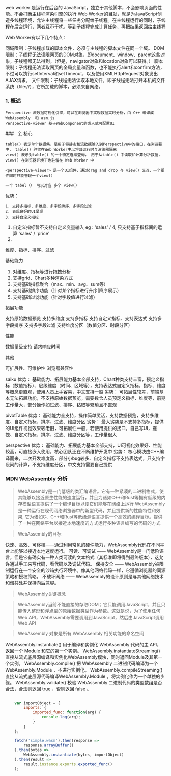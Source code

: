 


web worker 是运行在后台的 JavaScript，独立于其他脚本，不会影响页面的性能。不会打断主线程渲染引擎的执行
Web Worker的目就，就是为JavaScript创造多线程环境，允许主线程将一些任务分配给子线程。在主线程运行的同时，子线程在后台运行，两者互不干扰。等到子线程完成计算任务，再把结果返回给主线程


Web Worker有以下几个特点：

同域限制：子线程加载的脚本文件，必须与主线程的脚本文件在同一个域。
DOM限制：子线程无法读限网页的DOM对象，即document、window、parent这些对象，子线程都无法得到。（但是，navigator对象和location对象可以获得。）
脚本限制：子线程无法读取网页的全局变量和函数，也不能执行alert和confirm方法，不过可以执行setInterval和setTimeout，以及使用XMLHttpRequest对象发出AJAX请求。
文件限制：子线程无法读取本地文件，即子线程无法打开本机的文件系统（file://），它所加载的脚本，必须来自网络。


### 1. 概述

    Perspective 流数据可视化引擎，可以在浏览器中实现数据实时分析，由 C++ 编译成WebAssembly  和 asm.js
    Perspective-viewer 基于WebComponent的嵌入式可配置UI




###　2. 核心

    table() 表示单个数据集，是用于将静态和流数据输入到Perspective中的接口，在浏览器中， table() 驻留在Web Worker中以将其运行时与渲染器隔离
    view() 表示对table() 的一个特定连续查询， 用于从table() 中读取和计算分析数据， view() 在浏览器环境下也驻留在 Web Worker 中

    <perspective-viewer> 是一个UI组件，通过drag and drop 与 view() 交互，一个组件同时只能管理一个view() 

    一个 tabel（） 可以对应 多个 view() 






优势： 

    1. 支持多指标、多维度、多字段排序、多字段过滤
    2. 表现良好的UI呈现
    3. 支持自定义指标





1. 自定义指标暂不支持自定义变量输入 eg : 'sales' / 4, 只支持基于指标间的运算 'sales' / 'price'
2. 




维度、指标、排序、过滤


基础能力
1. 对维度、指标等进行拖拽分析
2. 支持grid、Chart多种渲染方式
3. 支持基础指标聚合（max、min、avg、sum等）
4. 支持基础排序功能（针对某个指标进行升序|降序展示）
5. 支持基础过滤功能（针对字段值进行过滤）

拓展功能

支持原始数据预览
支持多维度
支持多指标
支持自定义指标、支持表达式
支持多字段排序
支持多字段过滤
支持维度分区（数值分区、时段分区）


性能

数据量级支持
请求响应时间


其他

可扩展性、可维护性
浏览器兼容性


saiku 
优势： 基础能力、拓展能力基本全部支持，Chart种类支持丰富，预定义指标（数值指标）、层级维度（时间、区域等），支持表达式自定义指标，指标、维度等概念更直观，使用人员上手容易，中文支持一般
劣势： 可拓展性较差，前端基本无法拓展功能，不支持原始数据预览，需要数仓人员预定义指标、维度等，前期工作量大，部分操作如过滤、排序、钻取等繁琐且不直观

pivotTable
优势： 基础能力全支持，操作简单灵活，支持数据预览，支持多维度、自定义指标、排序、过滤、维度分区
劣势： 最大劣势是不支持多指标，提供的UI组件视觉效果较老旧，可拓展性一般，若使用提供的接口，自己写UI，拖拽、自定义指标、排序、过滤、维度分区等，工作量很大

perspective
优势： 基础能力、拓展能力基本全部支持，UI可视化效果好、性能较高，可直接嵌入使用，核心团队还在不断维护开发中
劣势： 核心模块由C++编译而来，二次开发难度高，部分小bug较多、自定义指标不支持表达式，只支持字段间的计算，不支持维度分区，中文支持需要自己提供











### MDN  WebAssembly 分析

> WebAssembly是一门低级的类汇编语言。它有一种紧凑的二进制格式，使其能够以接近原生性能的速度运行，并且为诸如C++和Rust等拥有低级的内存模型语言提供了一个编译目标以便它们能够在网络上运行
> WebAssembly是一种运行在现代网络浏览器中的新型代码，并且提供新的性能特性和效果, 它为诸如C、C++和Rust等低级源语言提供一个高效的编译目标。提供了一种在网络平台以接近本地速度的方式运行多种语言编写的代码的方式

> WebAssembly的目标

快速、高效、可移植——通过利用常见的硬件能力，WebAssembly代码在不同平台上能够以接近本地速度运行。
可读、可调试 —— WebAssembly是一门低阶语言，但是它有确实有一种人类可读的文本格式（其标准即将得到最终版本），这允许通过手工来写代码，看代码以及调试代码。
保持安全 —— WebAssembly被限制运行在一个安全的沙箱执行环境中。像其他网络代码一样，它遵循浏览器的同源策略和授权策略。
不破坏网络 —— WebAssembly的设计原则是与其他网络技术和谐共处并保持向后兼容。


> WebAssembly关键概念






> WebAssembly当前不能直接的存取DOM；它只能调用JavaScript，并且只能传入整形和浮点型的原始数据类型作为参数。这就是说，为了使用任何Web API，WebAssembly需要调用到JavaScript，然后由JavaScript调用Web API


> WebAssembly 对象是所有 WebAssembly 相关功能的命名空间

WebAssembly.instantiate()
用于编译和实例化 WebAssembly 代码的主 API，返回一个 Module 和它的第一个实例。
WebAssembly.instantiateStreaming()
直接从流式底层源编译和实例化WebAssembly模块，同时返回Module及其第一个实例。
WebAssembly.compile()
把 WebAssembly 二进制代码编译为一个 WebAssembly.Module ，不进行实例化。
WebAssembly.compileStreaming()
直接从流式底层源代码编译WebAssembly.Module ，将实例化作为一个单独的步骤。
WebAssembly.validate()
校验 WebAssembly 二进制代码的类型数组是否合法，合法则返回 true ，否则返回 false 。


```javascript

    var importObject = {
        imports: {
            imported_func: function(arg) {
                console.log(arg);
            }
        }
    };

    fetch('simple.wasm').then(response =>
        response.arrayBuffer()
    ).then(bytes =>
        WebAssembly.instantiate(bytes, importObject)
    ).then(result =>
        result.instance.exports.exported_func()
    );


```